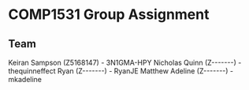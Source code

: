 # COMP1531 Group Assignment

## Team

Keiran Sampson 	(Z5168147) - 3N1GMA-HPY
Nicholas Quinn	(Z-------) - thequinneffect
Ryan 			(Z-------) - RyanJE
Matthew Adeline (Z-------) - mkadeline
